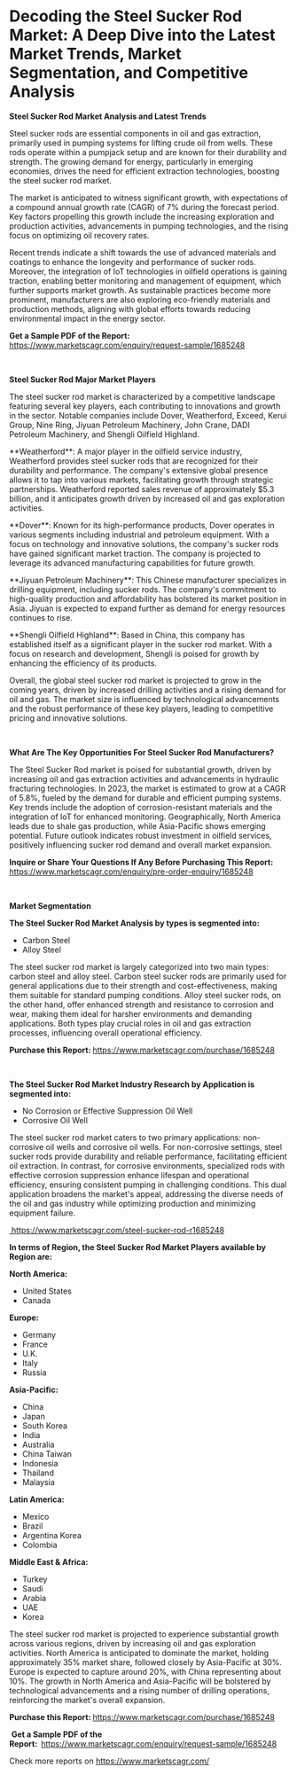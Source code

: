 <p><h1>Decoding the Steel Sucker Rod Market: A Deep Dive into the Latest Market Trends, Market Segmentation, and Competitive Analysis</h1></p><p><strong>Steel Sucker Rod Market Analysis and Latest Trends</strong></p>
<p><p>Steel sucker rods are essential components in oil and gas extraction, primarily used in pumping systems for lifting crude oil from wells. These rods operate within a pumpjack setup and are known for their durability and strength. The growing demand for energy, particularly in emerging economies, drives the need for efficient extraction technologies, boosting the steel sucker rod market. </p><p>The market is anticipated to witness significant growth, with expectations of a compound annual growth rate (CAGR) of 7% during the forecast period. Key factors propelling this growth include the increasing exploration and production activities, advancements in pumping technologies, and the rising focus on optimizing oil recovery rates. </p><p>Recent trends indicate a shift towards the use of advanced materials and coatings to enhance the longevity and performance of sucker rods. Moreover, the integration of IoT technologies in oilfield operations is gaining traction, enabling better monitoring and management of equipment, which further supports market growth. As sustainable practices become more prominent, manufacturers are also exploring eco-friendly materials and production methods, aligning with global efforts towards reducing environmental impact in the energy sector.</p></p>
<p><strong>Get a Sample PDF of the Report:&nbsp;</strong> <a href="https://www.marketscagr.com/enquiry/request-sample/1685248?utm_campaign=2039&utm_medium=2&utm_source=Github&utm_content=ia&utm_term=10042025&utm_id=steel-sucker-rod">https://www.marketscagr.com/enquiry/request-sample/1685248</a></p>
<p>&nbsp;</p>
<p><strong>Steel Sucker Rod Major Market Players</strong></p>
<p><p>The steel sucker rod market is characterized by a competitive landscape featuring several key players, each contributing to innovations and growth in the sector. Notable companies include Dover, Weatherford, Exceed, Kerui Group, Nine Ring, Jiyuan Petroleum Machinery, John Crane, DADI Petroleum Machinery, and Shengli Oilfield Highland.</p><p>**Weatherford**: A major player in the oilfield service industry, Weatherford provides steel sucker rods that are recognized for their durability and performance. The company's extensive global presence allows it to tap into various markets, facilitating growth through strategic partnerships. Weatherford reported sales revenue of approximately $5.3 billion, and it anticipates growth driven by increased oil and gas exploration activities.</p><p>**Dover**: Known for its high-performance products, Dover operates in various segments including industrial and petroleum equipment. With a focus on technology and innovative solutions, the company's sucker rods have gained significant market traction. The company is projected to leverage its advanced manufacturing capabilities for future growth.</p><p>**Jiyuan Petroleum Machinery**: This Chinese manufacturer specializes in drilling equipment, including sucker rods. The company's commitment to high-quality production and affordability has bolstered its market position in Asia. Jiyuan is expected to expand further as demand for energy resources continues to rise.</p><p>**Shengli Oilfield Highland**: Based in China, this company has established itself as a significant player in the sucker rod market. With a focus on research and development, Shengli is poised for growth by enhancing the efficiency of its products. </p><p>Overall, the global steel sucker rod market is projected to grow in the coming years, driven by increased drilling activities and a rising demand for oil and gas. The market size is influenced by technological advancements and the robust performance of these key players, leading to competitive pricing and innovative solutions.</p></p>
<p>&nbsp;</p>
<p><strong>What Are The Key Opportunities For Steel Sucker Rod Manufacturers?</strong></p>
<p><p>The Steel Sucker Rod market is poised for substantial growth, driven by increasing oil and gas extraction activities and advancements in hydraulic fracturing technologies. In 2023, the market is estimated to grow at a CAGR of 5.8%, fueled by the demand for durable and efficient pumping systems. Key trends include the adoption of corrosion-resistant materials and the integration of IoT for enhanced monitoring. Geographically, North America leads due to shale gas production, while Asia-Pacific shows emerging potential. Future outlook indicates robust investment in oilfield services, positively influencing sucker rod demand and overall market expansion.</p></p>
<p><strong>Inquire or Share Your Questions If Any Before Purchasing This Report:</strong> <a href="https://www.marketscagr.com/enquiry/pre-order-enquiry/1685248?utm_campaign=2039&utm_medium=2&utm_source=Github&utm_content=ia&utm_term=10042025&utm_id=steel-sucker-rod">https://www.marketscagr.com/enquiry/pre-order-enquiry/1685248</a></p>
<p>&nbsp;</p>
<p><strong>Market Segmentation</strong></p>
<p><strong>The Steel Sucker Rod Market Analysis by types is segmented into:</strong></p>
<p><ul><li>Carbon Steel</li><li>Alloy Steel</li></ul></p>
<p><p>The steel sucker rod market is largely categorized into two main types: carbon steel and alloy steel. Carbon steel sucker rods are primarily used for general applications due to their strength and cost-effectiveness, making them suitable for standard pumping conditions. Alloy steel sucker rods, on the other hand, offer enhanced strength and resistance to corrosion and wear, making them ideal for harsher environments and demanding applications. Both types play crucial roles in oil and gas extraction processes, influencing overall operational efficiency.</p></p>
<p><strong>Purchase this Report:&nbsp;</strong><a href="https://www.marketscagr.com/purchase/1685248?utm_campaign=2039&utm_medium=2&utm_source=Github&utm_content=ia&utm_term=10042025&utm_id=steel-sucker-rod">https://www.marketscagr.com/purchase/1685248</a></p>
<p>&nbsp;</p>
<p><strong>The Steel Sucker Rod Market Industry Research by Application is segmented into:</strong></p>
<p><ul><li>No Corrosion or Effective Suppression Oil Well</li><li>Corrosive Oil Well</li></ul></p>
<p><p>The steel sucker rod market caters to two primary applications: non-corrosive oil wells and corrosive oil wells. For non-corrosive settings, steel sucker rods provide durability and reliable performance, facilitating efficient oil extraction. In contrast, for corrosive environments, specialized rods with effective corrosion suppression enhance lifespan and operational efficiency, ensuring consistent pumping in challenging conditions. This dual application broadens the market's appeal, addressing the diverse needs of the oil and gas industry while optimizing production and minimizing equipment failure.</p></p>
<p><a href="https://www.marketscagr.com/steel-sucker-rod-r1685248?utm_campaign=2039&utm_medium=2&utm_source=Github&utm_content=ia&utm_term=10042025&utm_id=steel-sucker-rod">&nbsp;https://www.marketscagr.com/steel-sucker-rod-r1685248</a></p>
<p><strong>In terms of Region, the Steel Sucker Rod Market Players available by Region are:</strong></p>
<p>
    <p> <strong> North America: </strong>
        <ul>
            <li>United States</li>
            <li>Canada</li>
        </ul>
        </p> 
    <p> <strong> Europe: </strong>
        <ul>
            <li>Germany</li>
            <li>France</li>
            <li>U.K.</li>
            <li>Italy</li>
            <li>Russia</li>
        </ul>
        </p> 
    <p> <strong> Asia-Pacific: </strong>
        <ul>
            <li>China</li>
            <li>Japan</li>
            <li>South Korea</li>
            <li>India</li>
            <li>Australia</li>
            <li>China Taiwan</li>
            <li>Indonesia</li>
            <li>Thailand</li>
            <li>Malaysia</li>
        </ul>
        </p> 
    <p> <strong> Latin America: </strong>
        <ul>
            <li>Mexico</li>
            <li>Brazil</li>
            <li>Argentina Korea</li>
            <li>Colombia</li>
        </ul>
        </p> 
    <p> <strong> Middle East & Africa: </strong>
        <ul>
            <li>Turkey</li>
            <li>Saudi</li>
            <li>Arabia</li>
            <li>UAE</li>
            <li>Korea</li>
        </ul>
    </p>
    </p>
<p><p>The steel sucker rod market is projected to experience substantial growth across various regions, driven by increasing oil and gas exploration activities. North America is anticipated to dominate the market, holding approximately 35% market share, followed closely by Asia-Pacific at 30%. Europe is expected to capture around 20%, with China representing about 10%. The growth in North America and Asia-Pacific will be bolstered by technological advancements and a rising number of drilling operations, reinforcing the market's overall expansion.</p></p>
<p><strong>Purchase this Report: </strong><a href="https://www.marketscagr.com/purchase/1685248?utm_campaign=2039&utm_medium=2&utm_source=Github&utm_content=ia&utm_term=10042025&utm_id=steel-sucker-rod">https://www.marketscagr.com/purchase/1685248</a></p>
<p>&nbsp;<strong>Get a Sample PDF of the Report:&nbsp;&nbsp;</strong><a href="https://www.marketscagr.com/enquiry/request-sample/1685248?utm_campaign=2039&utm_medium=2&utm_source=Github&utm_content=ia&utm_term=10042025&utm_id=steel-sucker-rod">https://www.marketscagr.com/enquiry/request-sample/1685248</a></p>
<p><strong></strong></p>
<p>Check more reports on <a href="https://www.marketscagr.com/?utm_campaign=2039&utm_medium=2&utm_source=Github&utm_content=ia&utm_term=10042025&utm_id=steel-sucker-rod">https://www.marketscagr.com/</a></p>